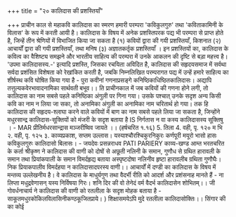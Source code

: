 +++
title = "२० कालिदास की प्रशस्तियाँ"

+++
प्राचीन काल से महाकवि कालिदास का स्मरण हमारी परम्परा 'कविकुलगुरु' तथा 'कविताकामिनी के विलास' के रूप में करती आयी है। कालिदास के विषय में अनेक प्रशस्तिपरक पद्य भी परम्परा से प्राप्त होते है, जिन्हें तीन श्रेणियों में विभाजित किया जा सकता है (१) कवियों द्वारा की गयी प्रशस्तियाँ, किशनात (२) आचार्यों द्वारा की गयी प्रशस्तियाँ, तथा मनिष (३) अज्ञातकर्तृक प्रशस्तियाँ ।
इन प्रशस्तियों का, कालिदास के कवित्व का वैशिष्ट्य समझने और भारतीय साहित्य की परम्परा में उनके आकलन की दृष्टि से बड़ा महत्त्व है। 'उपमा कालिदासस्य.-' इत्यादि प्रशस्ति, जिसका रचयिता अविदित है, कालिदास की सहृदयसमाज में सर्वथा सर्वदा प्रशंसित विशेषता को रेखांकित करती है, जबकि निम्नलिखित परम्परागत पद्य में उन्हें हमारे साहित्य
का शीर्षस्थ कवि घोषित किया गया है -
पुरा कवीनां गणनाप्रसङ्गे कनिष्ठिकाधिष्ठितकालिदासः।
अद्यापि तत्तुल्यकवेरभावादनामिका सार्थवती बभूव।। ति प्राचीनकाल में जब कवियों की गणना होने लगी, तो कालिदास का नाम सबसे पहले कनिष्ठिका अंगुली पर गिना गया। उसके पश्चात् उनके सदृश अन्य किसी कवि का नाम न लिया जा सका, तो अनामिका अंगुली का अनामिका नाम चरितार्थ हो गया। तक हि कालिदास की सहृदय-श्लाघा करने वाले कवियों में बाण का नाम सबसे पहले लिया
जा सकता है, जिन्होंने मधुरसान्द्र कालिदास-सूक्तियों को मंजरी के सदृश बताया है IS निर्गतास न वा कस्य कालिदासस्य सूक्तिषु । -
MAR प्रीतिर्मधरसान्द्रास मञ्जरीष्विव जायते ।। (हर्षचरित १.१६)
5. तिला
4. वही, पृ. १२०
म भि २. वही, पृ. १२५ ३. काव्यप्रकाश, सप्तम उल्लास।
यस्याश्चौरश्चिकुरनिकुरः कर्णपूरी मयूरो भासो हासः कविकुलगुरुः कालिदासो बिलासः। - जयदेवः प्रसन्नराधव PATI
PARIERY
काव्य-खण्ड आम्त भरतचरित के कर्ता श्रीकृष्ण ने कालिदास की वाणी को दोषों से अछूती नलिनी के समान, गुणौध से ग्रथित हारावली के समान तथा प्रियांकपाली के समान विमर्दहृद्य बताया
अस्पृष्टदोषा नलिनीव हृष्टा हारावलीब ग्रथिता गुणौघैः। निक
प्रियाकपालीव विमर्दहया न कालिदासादपरस्य वाणी।। आचार्यों में दण्डी का कालिदास के विषय में मन्तव्य उल्लेखनीय है। वे कालिदास के माधुर्यगुण तथा वैदर्भी रीति को आदर्श और प्रशंसनाह मानते हैं - ना
लिप्ता मधुद्रवेणासन् यस्य निर्विषया गिरः। शनि दिर की वो तेनेदं वर्म वैदर्भ कालिदासेन शोभितम्।।
जी गोवर्धनाचार्य ने कालिदास की वाणी को रतलीला के सदृश मोहक बताया है - साकूतमधुरकोकिलविलासिनीकण्ठकूजितप्राये।
) शिक्षासमयेऽपि मुदे रतलीला कालिदासोक्तिः।। सिंगार की
का कोई